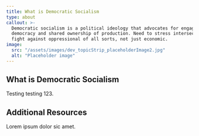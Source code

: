 ```yaml
---
title: What is Democratic Socialism
type: about
callout: >-
  Democratic socialism is a political ideology that advocates for engaged
  democracy and shared ownership of production. Need to stress intersectional
  fight against oppressional of all sorts, not just economic.
image:
  src: "/assets/images/dev_topicStrip_placeholderImage2.jpg"
  alt: "Placeholder image"
---
```

## What is Democratic Socialism

Testing testing 123.

## Additional Resources

Lorem ipsum dolor sic amet.
